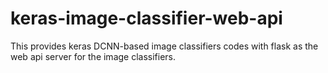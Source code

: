 # keras-image-classifier-web-api

This provides keras DCNN-based image classifiers codes with flask as the web api server for the image classifiers.
